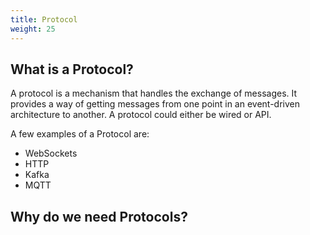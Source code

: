 ```yaml
---
title: Protocol
weight: 25
---
```



## What is a Protocol?
A protocol is a mechanism that handles the exchange of messages. It provides a way of getting messages from one point in an event-driven architecture to another. A protocol could either be wired or API.

A few examples of a Protocol are:
* WebSockets
* HTTP
* Kafka
* MQTT

## Why do we need Protocols?
